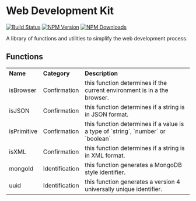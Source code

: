 # Web Development Kit
[![Build Status](https://img.shields.io/github/workflow/status/joejukan/web-kit/ci/master.svg?label=linux)](https://github.com/joejukan/web-kit/actions?query=workflow%3Aci)
[![NPM Version](http://img.shields.io/npm/v/@joejukan/web-kit.svg?style=flat)](https://www.npmjs.org/package/@joejukan/web-kit)
[![NPM Downloads](https://img.shields.io/npm/dm/@joejukan/web-kit.svg?style=flat)](https://npmcharts.com/compare/@joejukan/web-kit?minimal=true)

A library of functions and utilities to simplify the web development process.<br/>

## Functions
<table style="text-align: left;">
  <tr>
    <th>Name</th>
    <th>Category</th>
    <th>Description</th>
  </tr>
  <tr>
    <td>isBrowser</td>
    <td>Confirmation</td>
    <td>this function determines if the current environment is in a the browser.</td>
  </tr>
  <tr>
    <td>isJSON</td>
    <td>Confirmation</td>
    <td>this function determines if a string is in JSON format.</td>
  </tr>
  <tr>
    <td>isPrimitive</td>
    <td>Confirmation</td>
    <td>this function determines if a value is a type of `string`, `number` or `boolean`</td>
  </tr>
  <tr>
    <td>isXML</td>
    <td>Confirmation</td>
    <td>this function determines if a string is in XML format.</td>
  </tr>
  <tr>
    <td>mongoId</td>
    <td>Identification</td>
    <td>this function generates a MongoDB style identifier.</td>
  </tr>
  <tr>
    <td>uuid</td>
    <td>Identification</td>
    <td>this function generates a version 4 universally unique identifier.</td>
  </tr>
</table>